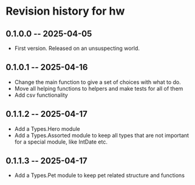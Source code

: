 # Revision history for hw

## 0.1.0.0 -- 2025-04-05

* First version. Released on an unsuspecting world.

## 0.1.0.1 -- 2025-04-16
* Change the main function to give a set of choices with what to do. 
* Move all helping functions to helpers and make tests for all of them
* Add csv functionality

## 0.1.1.2 -- 2025-04-17
* Add a Types.Hero module
* Add a Types.Assorted module to keep all types that are not important for a special module, like IntDate etc.

## 0.1.1.3 -- 2025-04-17
* Add a Types.Pet module to keep pet related structure and functions 